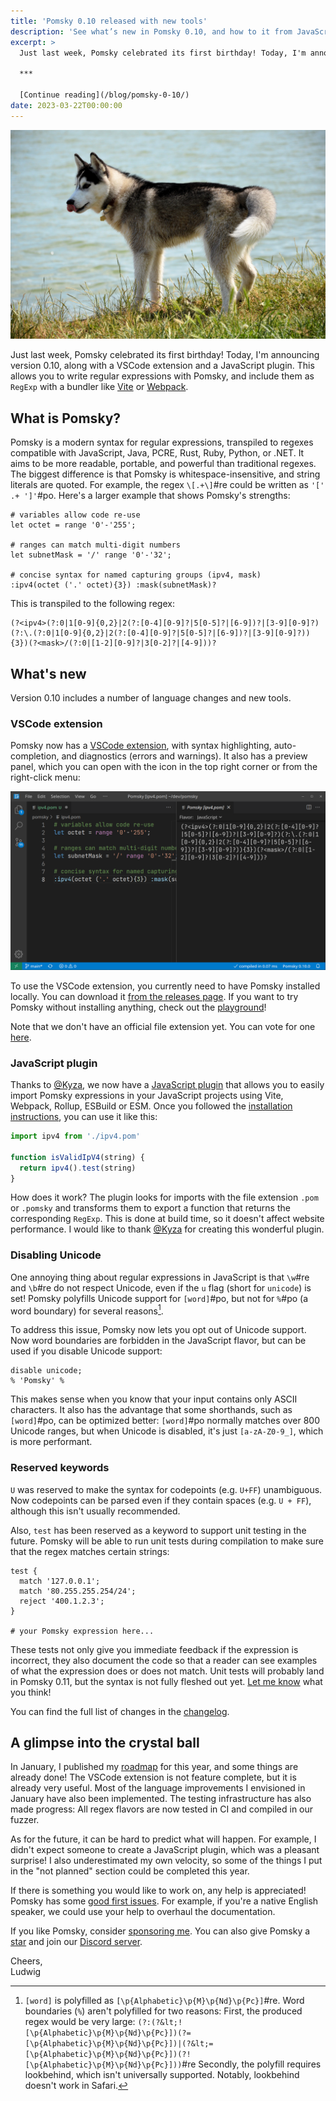 ```yaml
---
title: 'Pomsky 0.10 released with new tools'
description: 'See what’s new in Pomsky 0.10, and how to it from JavaScript!'
excerpt: >
  Just last week, Pomsky celebrated its first birthday! Today, I'm announcing version 0.10, along with a VSCode extension and a JavaScript plugin. This allows you to write regular expressions with Pomsky, and include them as `RegExp` with a bundler like Vite or Webpack.

  ***

  [Continue reading](/blog/pomsky-0-10/)
date: 2023-03-22T00:00:00
---
```


![Cover art: A grown husky standing in the grass on a river bank, as if he is thinking about taking a swim. It is a beautiful, sunny day, and the husky looks happy as he is sticking out his tongue. His fur is black on the back and changes to light gray towards the legs. His face is mostly white, with a black forehead. His neck has white and dark parts.](_cover.jpg)

Just last week, Pomsky celebrated its first birthday! Today, I'm announcing version 0.10, along with a VSCode extension and a JavaScript plugin. This allows you to write regular expressions with Pomsky, and include them as `RegExp` with a bundler like [Vite](https://vitejs.dev/) or [Webpack](https://webpack.js.org/).

## What is Pomsky?

Pomsky is a modern syntax for regular expressions, transpiled to regexes compatible with JavaScript, Java, PCRE, Rust, Ruby, Python, or .NET. It aims to be more readable, portable, and powerful than traditional regexes. The biggest difference is that Pomsky is whitespace-insensitive, and string literals are quoted. For example, the regex `\[.+\]`#re could be written as `'[' .+ ']'`#po. Here's a larger example that shows Pomsky's strengths:

```pomsky
# variables allow code re-use
let octet = range '0'-'255';

# ranges can match multi-digit numbers
let subnetMask = '/' range '0'-'32';

# concise syntax for named capturing groups (ipv4, mask)
:ipv4(octet ('.' octet){3}) :mask(subnetMask)?
```

This is transpiled to the following regex:

<!-- TODO: Figure out why this code snippet breaks the "reading time" metric -->

```regexp
(?<ipv4>(?:0|1[0-9]{0,2}|2(?:[0-4][0-9]?|5[0-5]?|[6-9])?|[3-9][0-9]?)(?:\.(?:0|1[0-9]{0,2}|2(?:[0-4][0-9]?|5[0-5]?|[6-9])?|[3-9][0-9]?)){3})(?<mask>/(?:0|[1-2][0-9]?|3[0-2]?|[4-9]))?
```

## What's new

Version 0.10 includes a number of language changes and new tools.

### VSCode extension

Pomsky now has a [VSCode extension](https://marketplace.visualstudio.com/items?itemName=pomsky-lang.pomsky-vscode), with syntax highlighting, auto-completion, and diagnostics (errors and warnings). It also has a preview panel, which you can open with the icon in the top right corner or from the right-click menu:

![VSCode window showing a Pomsky file with the '.pom' extension on the left, and a panel with the compiled regular expression on the right. The panel has a toolbar with a dropdown to select a regex flavor. VSCode's blue toolbar at the bottom tells us that the expression was compiled in 0.07 ms, using Pomsky 0.10.0](./pomsky-vscode.png)

To use the VSCode extension, you currently need to have Pomsky installed locally. You can download it [from the releases page](https://github.com/pomsky-lang/pomsky/releases). If you want to try Pomsky without installing anything, check out the [playground](https://playground.pomsky-lang.org/)!

Note that we don't have an official file extension yet. You can vote for one [here](https://github.com/pomsky-lang/pomsky/issues/77).

### JavaScript plugin

Thanks to [@Kyza](https://github.com/Kyza), we now have a [JavaScript plugin](https://github.com/pomsky-lang/unplugin-pomsky) that allows you to easily import Pomsky expressions in your JavaScript projects using Vite, Webpack, Rollup, ESBuild or ESM. Once you followed the [installation instructions](https://github.com/pomsky-lang/unplugin-pomsky#readme), you can use it like this:

```js
import ipv4 from './ipv4.pom'

function isValidIpV4(string) {
  return ipv4().test(string)
}
```

How does it work? The plugin looks for imports with the file extension `.pom` or `.pomsky` and transforms them to export a function that returns the corresponding `RegExp`. This is done at build time, so it doesn't affect website performance. I would like to thank [@Kyza](https://github.com/Kyza) for creating this wonderful plugin.

### Disabling Unicode

One annoying thing about regular expressions in JavaScript is that `\w`#re and `\b`#re do not respect Unicode, even if the `u` flag (short for `unicode`) is set! Pomsky polyfills Unicode support for `[word]`#po, but not for `%`#po (a word boundary) for several reasons[^1].

To address this issue, Pomsky now lets you opt out of Unicode support. Now word boundaries are forbidden in the JavaScript flavor, but can be used if you disable Unicode support:

```pomsky
disable unicode;
% 'Pomsky' %
```

This makes sense when you know that your input contains only ASCII characters. It also has the advantage that some shorthands, such as `[word]`#po, can be optimized better: `[word]`#po normally matches over 800 Unicode ranges, but when Unicode is disabled, it's just `[a-zA-Z0-9_]`, which is more performant.

### Reserved keywords

`U` was reserved to make the syntax for codepoints (e.g. `U+FF`) unambiguous. Now codepoints can be parsed even if they contain spaces (e.g. `U + FF`), although this isn't usually recommended.

Also, `test` has been reserved as a keyword to support unit testing in the future. Pomsky will be able to run unit tests during compilation to make sure that the regex matches certain strings:

```pomsky
test {
  match '127.0.0.1';
  match '80.255.255.254/24';
  reject '400.1.2.3';
}

# your Pomsky expression here...
```

These tests not only give you immediate feedback if the expression is incorrect, they also document the code so that a reader can see examples of what the expression does or does not match. Unit tests will probably land in Pomsky 0.11, but the syntax is not fully fleshed out yet. [Let me know](https://github.com/pomsky-lang/pomsky/issues/75#issuecomment-1461616716) what you think!

You can find the full list of changes in the [changelog](https://github.com/pomsky-lang/pomsky/blob/main/CHANGELOG.md#0100---2023-03-21).

## A glimpse into the crystal ball

In January, I published my [roadmap](https://pomsky-lang.org/blog/pomsky-0.9-and-our-roadmap/#roadmap) for this year, and some things are already done! The VSCode extension is not feature complete, but it is already very useful. Most of the language improvements I envisioned in January have also been implemented. The testing infrastructure has also made progress: All regex flavors are now tested in CI and compiled in our fuzzer.

As for the future, it can be hard to predict what will happen. For example, I didn't expect someone to create a JavaScript plugin, which was a pleasant surprise! I also underestimated my own velocity, so some of the things I put in the "not planned" section could be completed this year.

If there is something you would like to work on, any help is appreciated! Pomsky has some [good first issues](https://github.com/pomsky-lang/pomsky/issues?q=is%3Aissue+is%3Aopen+label%3A%22good+first+issue%22). For example, if you're a native English speaker, we could use your help to overhaul the documentation.

If you like Pomsky, consider [sponsoring me](https://github.com/sponsors/Aloso). You can also give Pomsky a [star](https://github.com/pomsky-lang/pomsky) and join our [Discord server](https://discord.gg/uwap2uxMFp).

Cheers,\
Ludwig

[^1]: `[word]` is polyfilled as `[\p{Alphabetic}\p{M}\p{Nd}\p{Pc}]`#re. Word boundaries (`%`) aren't polyfilled for two reasons: First, the produced regex would be very large: `(?:(?&lt;![\p{Alphabetic}\p{M}\p{Nd}\p{Pc}])(?=[\p{Alphabetic}\p{M}\p{Nd}\p{Pc}])|(?&lt;=[\p{Alphabetic}\p{M}\p{Nd}\p{Pc}])(?![\p{Alphabetic}\p{M}\p{Nd}\p{Pc}]))`#re Secondly, the polyfill requires lookbehind, which isn't universally supported. Notably, lookbehind doesn't work in Safari.
